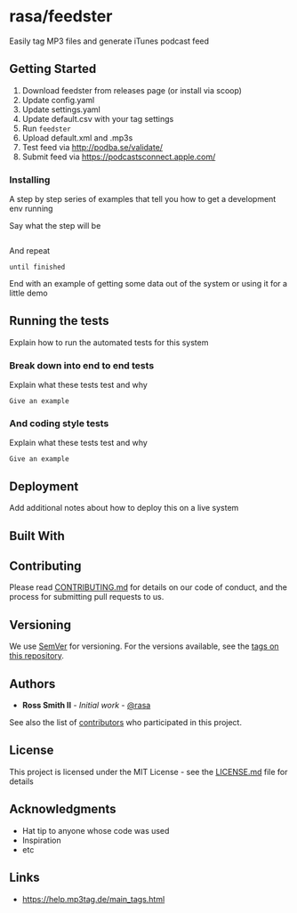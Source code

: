 # rasa/feedster

Easily tag MP3 files and generate iTunes podcast feed

## Getting Started

1. Download feedster from releases page (or install via scoop)
2. Update config.yaml
3. Update settings.yaml
4. Update default.csv with your tag settings
5. Run `feedster`
6. Upload default.xml and .mp3s 
7. Test feed via http://podba.se/validate/
8. Submit feed via https://podcastsconnect.apple.com/

### Installing

A step by step series of examples that tell you how to get a development env running

Say what the step will be

```shell

```

And repeat

```shell
until finished
```

End with an example of getting some data out of the system or using it for a little demo

## Running the tests

Explain how to run the automated tests for this system

### Break down into end to end tests

Explain what these tests test and why

```shell
Give an example
```

### And coding style tests

Explain what these tests test and why

```shell
Give an example
```

## Deployment

Add additional notes about how to deploy this on a live system

## Built With

## Contributing

Please read [CONTRIBUTING.md](https://gist.github.com/PurpleBooth/b24679402957c63ec426) for details on our code of conduct, and the process for submitting pull requests to us.

## Versioning

We use [SemVer](http://semver.org/) for versioning. For the versions available, see the [tags on this repository](https://github.com/rasa/feedster/tags). 

## Authors

* **Ross Smith II** - *Initial work* - [@rasa](https://github.com/rasa)

See also the list of [contributors](https://github.com/rasa/feedster/contributors) who participated in this project.

## License

This project is licensed under the MIT License - see the [LICENSE.md](LICENSE.md) file for details

## Acknowledgments

* Hat tip to anyone whose code was used
* Inspiration
* etc

## Links

* https://help.mp3tag.de/main_tags.html
